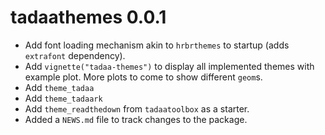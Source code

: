 # tadaathemes 0.0.1

* Add font loading mechanism akin to `hrbrthemes` to startup (adds `extrafont` dependency).
* Add `vignette("tadaa-themes")` to display all implemented themes with example plot. More plots to come to show different `geom`s.
* Add `theme_tadaa`
* Add `theme_tadaark`
* Add `theme_readthedown` from `tadaatoolbox` as a starter.
* Added a `NEWS.md` file to track changes to the package.
